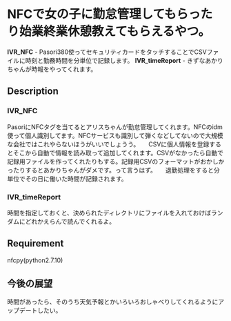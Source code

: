 NFCで女の子に勤怠管理してもらったり始業終業休憩教えてもらえるやつ。
====


**IVR_NFC** - Pasori380使ってセキュリティカードをタッチすることでCSVファイルに時刻と勤務時間を分単位で記録します。
**IVR_timeReport** - きずなあかりちゃんが時報をやってくれます。 

## Description
### IVR_NFC
PasoriにNFCタグを当てるとアリスちゃんが勤怠管理してくれます。NFCのidm使って個人識別してます。NFCサービスも識別して弾くなどしてないので大規模な会社ではこれやらないほうがいいでしょうう。　　CSVに個人情報を登録するとそこから自動で情報を読み取って追加してくれます。CSVがなかったら自動で記録用ファイルを作ってくれたりもする。記録用CSVのフォーマットがおかしかったりするとあかりちゃんがダメです。って言うはず。　　退勤処理をすると分単位でその日に働いた時間が記録されます。　　　　　　　　　　　　　　　
### IVR_timeReport
時間を指定しておくと、決められたディレクトリにファイルを入れておけばランダムにどれかえらんで読んでくれるよ。
## Requirement
nfcpy(python2.7.10)
## 今後の展望
時間があったら、そのうち天気予報とかいろいろおしゃべりしてくれるようにアップデートしたい。
